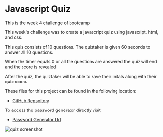 # Javascript Quiz

This is the week 4 challenge of bootcamp

This week's challenge was to create a javascript quiz using javascript. html, and css.

This quiz consists of 10 questions.  The quiztaker is given 60 seconds to answer all 10 questions.

When the timer equals 0 or all the questions are answered the quiz will end and the score is revealed

After the quiz, the quiztaker will be able to save their initals along with their quiz score.


These files for this project can be found in the following location:

* [GitHub Repsoitory](https://github.com/rgfitzhugh/javascript-quiz)

To access the password generator directly visit

* [Password Generator Url](https://rgfitzhugh.github.io/javascript-quiz/)

![quiz screenshot](assets/media.Capture.PNG)
